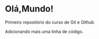 # Olá,Mundo!
 Primeiro repositório do curso de Git e Github
 
 Adicionando mais uma linha de código.

